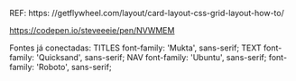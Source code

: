REF:
https: //getflywheel.com/layout/card-layout-css-grid-layout-how-to/

https://codepen.io/steveeeie/pen/NVWMEM


Fontes já conectadas:
TITLES  font-family: 'Mukta', sans-serif;
TEXT font-family: 'Quicksand', sans-serif;
NAV font-family: 'Ubuntu', sans-serif;
font-family: 'Roboto', sans-serif;


